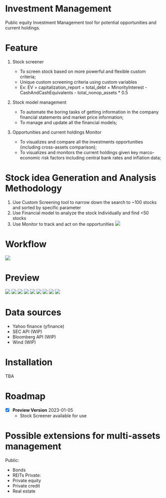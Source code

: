 Investment Management
=========================
Public equity Investment Management tool for potential opportunities and current holdings.

Feature
=========================
1. Stock screener
   - To screen stock based on more powerful and flexible custom criteria;
   - Unique custom screening criteria using custom variables
   - Ex: EV = capitalization_report + total_debt + MinorityInterest - CashAndCashEquivalents - total_nonop_assets * 0.5

2. Stock model management
   - To automate the boring tasks of getting information in the company financial statements and market price information;
   - To manage and update all the financial models;

3. Opportunities and current holdings Monitor
   - To visualizes and compare all the investments opportunities (including cross-assets comparison);
   - To visualizes and monitors the current holdings given key marco-economic risk factors including central bank rates and inflation data;

Stock idea Generation and Analysis Methodology
=========================
1. Use Custom Screening tool to narrow down the search to ~100 stocks and sorted by specific parameter
2. Use Financial model to analyze the stock Individually and find <50 stocks
3. Use Monitor to track and act on the opportunities
![](https://github.com/JerryChenz/InvestmentManagementOpen/blob/main/screenshoots/idea_funnel_1.PNG)

Workflow
=========================
![](https://github.com/JerryChenz/InvestmentManagementOpen/blob/main/screenshoots/Investment_Analysis_Workflow.jpg)

Preview
=========================
![](https://github.com/JerryChenz/InvestmentManagementOpen/blob/main/screenshoots/Invest_Proc_Tool_Summary_1.jpg)
![](https://github.com/JerryChenz/InvestmentManagementOpen/blob/main/screenshoots/Invest_Proc_Tool_Summary_2.jpg)
![](https://github.com/JerryChenz/InvestmentManagementOpen/blob/main/screenshoots/Invest_Proc_Tool_Summary_3.jpg)
![](https://github.com/JerryChenz/InvestmentManagementOpen/blob/main/screenshoots/Invest_Proc_Tool_Summary_4.jpg)
![](https://github.com/JerryChenz/InvestmentManagementOpen/blob/main/screenshoots/Invest_Proc_Tool_Summary_5.jpg)
![](https://github.com/JerryChenz/InvestmentManagementOpen/blob/main/screenshoots/Invest_Proc_Tool_Summary_6.jpg)
![](https://github.com/JerryChenz/InvestmentManagementOpen/blob/main/screenshoots/Invest_Proc_Tool_Summary_7.jpg)
![](https://github.com/JerryChenz/InvestmentManagementOpen/blob/main/screenshoots/Invest_Proc_Tool_Summary_8.jpg)
![](https://github.com/JerryChenz/InvestmentManagementOpen/blob/main/screenshoots/Invest_Proc_Tool_Summary_9.jpg)

Data sources
=========================
- Yahoo finance (yfinance)
- SEC API (WIP)
- Bloomberg API (WIP)
- Wind (WIP)

Installation
=========================
TBA

Roadmap
=========================
- [x] **Preview Version**  2023-01-05
    - Stock Screener available for use

Possible extensions for multi-assets management
=========================
Public:
- Bonds
- REITs
Private:
- Private equity
- Private credit
- Real estate
